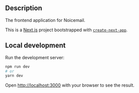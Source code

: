 ## Description
The frontend application for Noicemail.

This is a [Next.js](https://nextjs.org/) project bootstrapped with [`create-next-app`](https://github.com/vercel/next.js/tree/canary/packages/create-next-app).

## Local development

Run the development server:

```bash
npm run dev
# or
yarn dev
```

Open [http://localhost:3000](http://localhost:3000) with your browser to see the result.